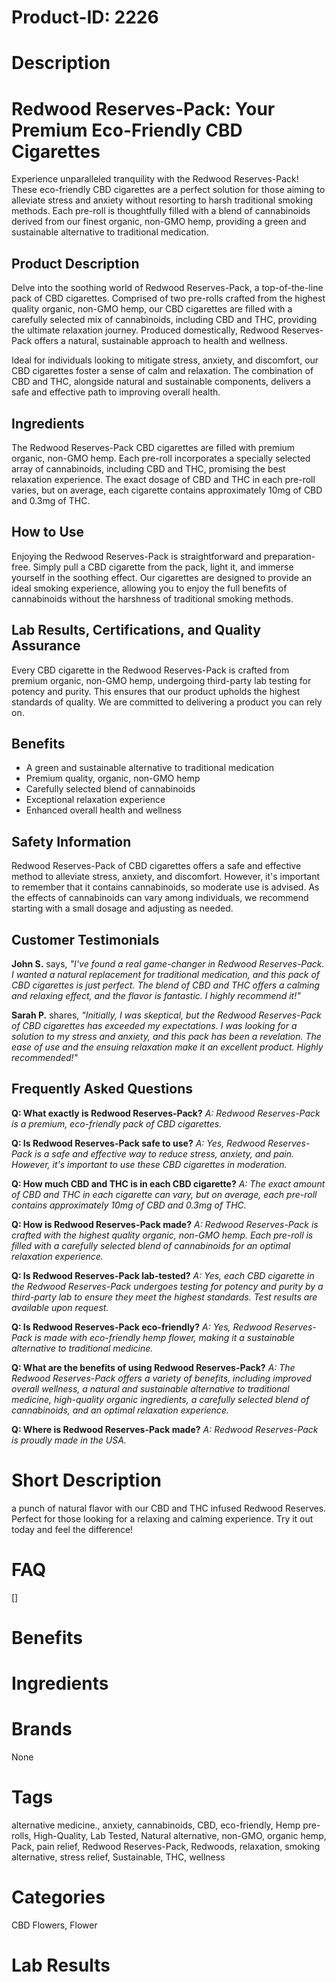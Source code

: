 # Product-ID: 2226

# Description

<div class="flex flex-grow flex-col gap-3">
<div class="min-h-[20px] flex flex-col items-start gap-4 whitespace-pre-wrap break-words">
<div class="markdown prose w-full break-words dark:prose-invert dark">
<h1>Redwood Reserves-Pack: Your Premium Eco-Friendly CBD Cigarettes</h1>
<p>Experience unparalleled tranquility with the Redwood Reserves-Pack! These eco-friendly CBD cigarettes are a perfect solution for those aiming to alleviate stress and anxiety without resorting to harsh traditional smoking methods. Each pre-roll is thoughtfully filled with a blend of cannabinoids derived from our finest organic, non-GMO hemp, providing a green and sustainable alternative to traditional medication.</p>
<h2>Product Description</h2>
<p>Delve into the soothing world of Redwood Reserves-Pack, a top-of-the-line pack of CBD cigarettes. Comprised of two pre-rolls crafted from the highest quality organic, non-GMO hemp, our CBD cigarettes are filled with a carefully selected mix of cannabinoids, including CBD and THC, providing the ultimate relaxation journey. Produced domestically, Redwood Reserves-Pack offers a natural, sustainable approach to health and wellness.</p>
<p>Ideal for individuals looking to mitigate stress, anxiety, and discomfort, our CBD cigarettes foster a sense of calm and relaxation. The combination of CBD and THC, alongside natural and sustainable components, delivers a safe and effective path to improving overall health.</p>
<h2>Ingredients</h2>
<p>The Redwood Reserves-Pack CBD cigarettes are filled with premium organic, non-GMO hemp. Each pre-roll incorporates a specially selected array of cannabinoids, including CBD and THC, promising the best relaxation experience. The exact dosage of CBD and THC in each pre-roll varies, but on average, each cigarette contains approximately 10mg of CBD and 0.3mg of THC.</p>
<h2>How to Use</h2>
<p>Enjoying the Redwood Reserves-Pack is straightforward and preparation-free. Simply pull a CBD cigarette from the pack, light it, and immerse yourself in the soothing effect. Our cigarettes are designed to provide an ideal smoking experience, allowing you to enjoy the full benefits of cannabinoids without the harshness of traditional smoking methods.</p>
<h2>Lab Results, Certifications, and Quality Assurance</h2>
<p>Every CBD cigarette in the Redwood Reserves-Pack is crafted from premium organic, non-GMO hemp, undergoing third-party lab testing for potency and purity. This ensures that our product upholds the highest standards of quality. We are committed to delivering a product you can rely on.</p>
<h2>Benefits</h2>
<ul>
<li>A green and sustainable alternative to traditional medication</li>
<li>Premium quality, organic, non-GMO hemp</li>
<li>Carefully selected blend of cannabinoids</li>
<li>Exceptional relaxation experience</li>
<li>Enhanced overall health and wellness</li>
</ul>
<h2>Safety Information</h2>
<p>Redwood Reserves-Pack of CBD cigarettes offers a safe and effective method to alleviate stress, anxiety, and discomfort. However, it's important to remember that it contains cannabinoids, so moderate use is advised. As the effects of cannabinoids can vary among individuals, we recommend starting with a small dosage and adjusting as needed.</p>
<h2>Customer Testimonials</h2>
<p><strong>John S.</strong> says, <em>"I've found a real game-changer in Redwood Reserves-Pack. I wanted a natural replacement for traditional medication, and this pack of CBD cigarettes is just perfect. The blend of CBD and THC offers a calming and relaxing effect, and the flavor is fantastic. I highly recommend it!"</em></p>
<p><strong>Sarah P.</strong> shares, <em>"Initially, I was skeptical, but the Redwood Reserves-Pack of CBD cigarettes has exceeded my expectations. I was looking for a solution to my stress and anxiety, and this pack has been a revelation. The ease of use and the ensuing relaxation make it an excellent product. Highly recommended!"</em></p>
<h2>Frequently Asked Questions</h2>
<p><strong>Q: What exactly is Redwood Reserves-Pack?</strong> <em>A: Redwood Reserves-Pack is a premium, eco-friendly pack of CBD cigarettes.</em></p>
<div class="flex flex-grow flex-col gap-3">
<div class="min-h-[20px] flex flex-col items-start gap-4 whitespace-pre-wrap break-words">
<div class="markdown prose w-full break-words dark:prose-invert dark">
<p><strong>Q: Is Redwood Reserves-Pack safe to use?</strong> <em>A: Yes, Redwood Reserves-Pack is a safe and effective way to reduce stress, anxiety, and pain. However, it's important to use these CBD cigarettes in moderation.</em></p>
<p><strong>Q: How much CBD and THC is in each CBD cigarette?</strong> <em>A: The exact amount of CBD and THC in each cigarette can vary, but on average, each pre-roll contains approximately 10mg of CBD and 0.3mg of THC.</em></p>
<p><strong>Q: How is Redwood Reserves-Pack made?</strong> <em>A: Redwood Reserves-Pack is crafted with the highest quality organic, non-GMO hemp. Each pre-roll is filled with a carefully selected blend of cannabinoids for an optimal relaxation experience.</em></p>
<p><strong>Q: Is Redwood Reserves-Pack lab-tested?</strong> <em>A: Yes, each CBD cigarette in the Redwood Reserves-Pack undergoes testing for potency and purity by a third-party lab to ensure they meet the highest standards. Test results are available upon request.</em></p>
<p><strong>Q: Is Redwood Reserves-Pack eco-friendly?</strong> <em>A: Yes, Redwood Reserves-Pack is made with eco-friendly hemp flower, making it a sustainable alternative to traditional medicine.</em></p>
<p><strong>Q: What are the benefits of using Redwood Reserves-Pack?</strong> <em>A: The Redwood Reserves-Pack offers a variety of benefits, including improved overall wellness, a natural and sustainable alternative to traditional medicine, high-quality organic ingredients, a carefully selected blend of cannabinoids, and an optimal relaxation experience.</em></p>
<p><strong>Q: Where is Redwood Reserves-Pack made?</strong> <em>A: Redwood Reserves-Pack is proudly made in the USA.</em></p>
</div>
</div>
</div>
</div>
</div>
</div>


# Short Description

<p>a punch of natural flavor with our CBD and THC infused Redwood Reserves. Perfect for those looking for a relaxing and calming experience. Try it out today and feel the difference!</p>


# FAQ
[]

# Benefits



# Ingredients



# Brands

None

# Tags

alternative medicine., anxiety, cannabinoids, CBD, eco-friendly, Hemp pre-rolls, High-Quality, Lab Tested, Natural alternative, non-GMO, organic hemp, Pack, pain relief, Redwood Reserves-Pack, Redwoods, relaxation, smoking alternative, stress relief, Sustainable, THC, wellness

# Categories

CBD Flowers, Flower

# Lab Results
